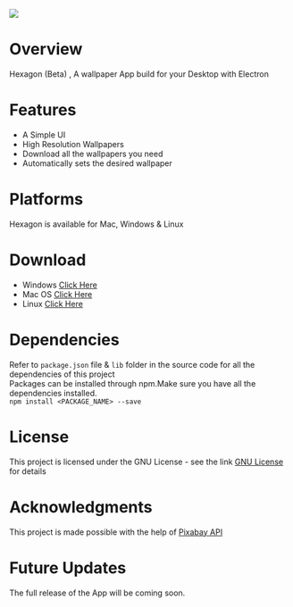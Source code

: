 <img align="center" src="https://github.com/sarthakkimtani/Hexagon-Electron-App/blob/master/assets/app.png"><br>
# Overview
Hexagon (Beta) , A wallpaper App build for your Desktop with Electron <br>

# Features
<ul>
  <li>A Simple UI</li>
  <li>High Resolution Wallpapers</li>
  <li>Download all the wallpapers you need</li>
  <li>Automatically sets the desired wallpaper</li>
</ul>
  
# Platforms
Hexagon is available for Mac, Windows & Linux

# Download
<uL>
  <li>Windows <a href="https://github.com/sarthakkimtani/Hexagon-Electron-App/releases">Click Here</a></li>
  <li>Mac OS <a href="https://github.com/sarthakkimtani/Hexagon-Electron-App/releases">Click Here</a></li>
  <li>Linux <a href="https://github.com/sarthakkimtani/Hexagon-Electron-App/releases">Click Here</a></li>
</ul>

# Dependencies 
Refer to `package.json` file & `lib` folder in the source code for all the dependencies of this project<br>
Packages can be installed through npm.Make sure you have all the dependencies installed.<br>
`npm install <PACKAGE_NAME> --save`

# License 
This project is licensed under the GNU License - see the link <a href="https://github.com/sarthakkimtani/Hexagon-Electron-App/blob/master/LICENSE">GNU License</a> for details

# Acknowledgments
This project is made possible with the help of <a href="https://pixabay.com/api/docs/">Pixabay API</a>

# Future Updates
The full release of the App will be coming soon.
